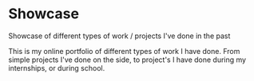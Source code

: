 # Showcase
Showcase of different types of work / projects I've done in the past

This is my online portfolio of different types of work I have done. 
From simple projects I've done on the side, to project's I have done during
my internships, or during school. 
